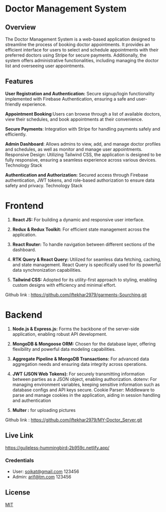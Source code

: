 # Doctor Management System

## Overview
The Doctor Management System is a web-based application designed to streamline the process of booking doctor appointments. It provides an efficient interface for users to select and schedule appointments with their preferred doctors using Stripe for secure payments. Additionally, the system offers administrative functionalities, including managing the doctor list and overseeing user appointments.



## Features
**User Registration and Authentication:** Secure signup/login functionality implemented with Firebase Authentication, ensuring a safe and user-friendly experience.

**Appointment Booking**:Users can browse through a list of available doctors, view their schedules, and book appointments at their convenience.

**Secure Payments**: Integration with Stripe for handling payments safely and efficiently.

**Admin Dashboard**: Allows admins to view, add, and manage doctor profiles and schedules, as well as monitor and manage user appointments.
Responsive Design: Utilizing Tailwind CSS, the application is designed to be fully responsive, ensuring a seamless experience across various devices.
Technology Stack

**Authentication and Authorization:** Secured access through Firebase authentication, JWT tokens, and role-based authorization to ensure data safety and privacy.
Technology Stack


# Frontend
1. **React JS:** For building a dynamic and responsive user interface.

2. **Redux & Redux Toolkit:** For efficient state management across the application.

3. **React Router:** To handle navigation between different sections of the dashboard.

4. **RTK Query & React Query:** Utilized for seamless data fetching, caching, and state management. React Query is specifically used for its powerful data synchronization capabilities.
5. **Tailwind CSS:** Adopted for its utility-first approach to styling, enabling custom designs with efficiency and minimal effort. 

Github link : <https://github.com/iftekhar2979/garments-Sourching.git>
# Backend
1. **Node.js & Express.js:** Forms the backbone of the server-side application, enabling robust API development.

2. **MongoDB & Mongoose ORM:** Chosen for the database layer, offering flexibility and powerful data modeling capabilities.

3. **Aggregate Pipeline & MongoDB Transactions:** For advanced data aggregation needs and ensuring data integrity across operations.


4. **JWT (JSON Web Tokens):** For securely transmitting information between parties as a JSON object, enabling authorization.
dotenv: For managing environment variables, keeping sensitive information such as database configs and API keys secure.
Cookie Parser: Middleware to parse and manage cookies in the application, aiding in session handling and authentication

5. **Multer :** for uploading pictures

Github link : <https://github.com/iftekhar2979/MY-Doctor_Server.git>
## Live Link

<https://guileless-hummingbird-2b959c.netlify.app/>
### Credentials 
- User:  soikat@gmail.com  123456
- Admin:  arif@tm.com  123456
## License

[MIT](https://choosealicense.com/licenses/mit/)

